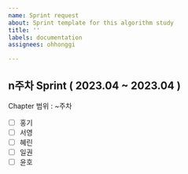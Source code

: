 ```yaml
---
name: Sprint request
about: Sprint template for this algorithm study
title: ''
labels: documentation
assignees: ohhonggi

---
```


## n주차 Sprint ( 2023.04 ~ 2023.04 )
Chapter 범위 : ~주차

- [ ] 홍기
- [ ] 서영
- [ ] 혜린
- [ ] 일권
- [ ] 윤호
